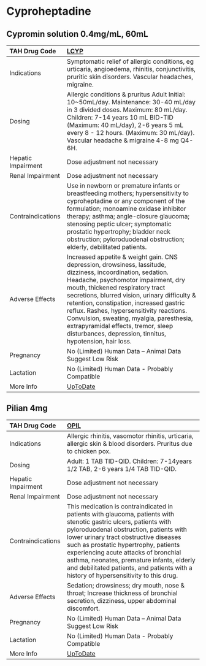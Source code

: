 # Cyproheptadine

## Cypromin solution 0.4mg/mL, 60mL

| TAH Drug Code      | [LCYP](https://www.tahsda.org.tw/drugs/hissearch.php?drug_code=LCYP)                                                                                                                                                                                                                                                                                                                                                                                                         |
|:-------------------|:-----------------------------------------------------------------------------------------------------------------------------------------------------------------------------------------------------------------------------------------------------------------------------------------------------------------------------------------------------------------------------------------------------------------------------------------------------------------------------|
| Indications        | Symptomatic relief of allergic conditions, eg urticaria, angioedema, rhinitis, conjunctivitis, pruritic skin disorders. Vascular headaches, migraine.                                                                                                                                                                                                                                                                                                                        |
| Dosing             | Allergic conditions & pruritus Adult Initial: 10~50mL/day. Maintenance: 30-40 mL/day in 3 divided doses. Maximum: 80 mL/day. Children: 7-14 years 10 mL BID-TID (Maximum: 40 mL/day), 2-6 years 5 mL every 8 - 12 hours. (Maximum: 30 mL/day). Vascular headache & migraine 4-8 mg Q4-6H.                                                                                                                                                                                    |
| Hepatic Impairment | Dose adjustment not necessary                                                                                                                                                                                                                                                                                                                                                                                                                                                |
| Renal Impairment   | Dose adjustment not necessary                                                                                                                                                                                                                                                                                                                                                                                                                                                |
| Contraindications  | Use in newborn or premature infants or breastfeeding mothers; hypersensitivity to cyproheptadine or any component of the formulation; monoamine oxidase inhibitor therapy; asthma; angle-closure glaucoma; stenosing peptic ulcer; symptomatic prostatic hypertrophy; bladder neck obstruction; pyloroduodenal obstruction; elderly, debilitated patients.                                                                                                                   |
| Adverse Effects    | Increased appetite & weight gain. CNS depression, drowsiness, lassitude, dizziness, incoordination, sedation. Headache, psychomotor impairment, dry mouth, thickened respiratory tract secretions, blurred vision, urinary difficulty & retention, constipation, increased gastric reflux. Rashes, hypersensitivity reactions. Convulsion, sweating, myalgia, paresthesia, extrapyramidal effects, tremor, sleep disturbances, depression, tinnitus, hypotension, hair loss. |
| Pregnancy          | No (Limited) Human Data – Animal Data Suggest Low Risk                                                                                                                                                                                                                                                                                                                                                                                                                       |
| Lactation          | No (Limited) Human Data - Probably Compatible                                                                                                                                                                                                                                                                                                                                                                                                                                |
| More Info          | [UpToDate](https://www.uptodate.com/contents/cyproheptadine-drug-information)                                                                                                                                                                                                                                                                                                                                                                                                |

## Pilian 4mg

| TAH Drug Code      | [OPIL](https://www.tahsda.org.tw/drugs/hissearch.php?drug_code=OPIL)                                                                                                                                                                                                                                                                                                                                                       |
|:-------------------|:---------------------------------------------------------------------------------------------------------------------------------------------------------------------------------------------------------------------------------------------------------------------------------------------------------------------------------------------------------------------------------------------------------------------------|
| Indications        | Allergic rhinitis, vasomotor rhinitis, urticaria, allergic skin & blood disorders. Pruritus due to chicken pox.                                                                                                                                                                                                                                                                                                            |
| Dosing             | Adult: 1 TAB TID-QID. Children: 7-14years 1/2 TAB, 2-6 years 1/4 TAB TID-QID.                                                                                                                                                                                                                                                                                                                                              |
| Hepatic Impairment | Dose adjustment not necessary                                                                                                                                                                                                                                                                                                                                                                                              |
| Renal Impairment   | Dose adjustment not necessary                                                                                                                                                                                                                                                                                                                                                                                              |
| Contraindications  | This medication is contraindicated in patients with glaucoma, patients with stenotic gastric ulcers, patients with pyloroduodenal obstruction, patients with lower urinary tract obstructive diseases such as prostatic hypertrophy, patients experiencing acute attacks of bronchial asthma, neonates, premature infants, elderly and debilitated patients, and patients with a history of hypersensitivity to this drug. |
| Adverse Effects    | Sedation; drowsiness; dry mouth, nose & throat; Increase thickness of bronchial secretion, dizziness, upper abdominal discomfort.                                                                                                                                                                                                                                                                                          |
| Pregnancy          | No (Limited) Human Data – Animal Data Suggest Low Risk                                                                                                                                                                                                                                                                                                                                                                     |
| Lactation          | No (Limited) Human Data - Probably Compatible                                                                                                                                                                                                                                                                                                                                                                              |
| More Info          | [UpToDate](https://www.uptodate.com/contents/cyproheptadine-drug-information)                                                                                                                                                                                                                                                                                                                                              |

